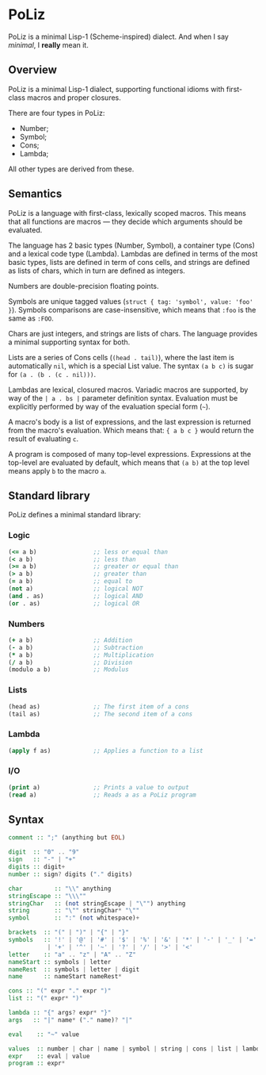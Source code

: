 # PoLiz

PoLiz is a minimal Lisp-1 (Scheme-inspired) dialect. And when I say *minimal*,
I **really** mean it.


## Overview

PoLiz is a minimal Lisp-1 dialect, supporting functional idioms with
first-class macros and proper closures.

There are four types in PoLiz:

- Number;
- Symbol;
- Cons;
- Lambda;

All other types are derived from these.


## Semantics

PoLiz is a language with first-class, lexically scoped macros. This means that
all functions are macros — they decide which arguments should be evaluated.

The language has 2 basic types (Number, Symbol), a container type (Cons) and a
lexical code type (Lambda). Lambdas are defined in terms of the most basic
types, lists are defined in term of cons cells, and strings are defined as
lists of chars, which in turn are defined as integers.

Numbers are double-precision floating points.

Symbols are unique tagged values (`struct { tag: 'symbol', value: 'foo' }`).
Symbols comparisons are case-insensitive, which means that `:foo` is the same
as `:FOO`.

Chars are just integers, and strings are lists of chars. The language provides
a minimal supporting syntax for both.

Lists are a series of Cons cells (`(head . tail)`), where the last item is
automatically `nil`, which is a special List value. The syntax `(a b c)` is
sugar for `(a . (b . (c . nil)))`.

Lambdas are lexical, closured macros. Variadic macros are supported, by way of
the `| a . bs |` parameter definition syntax. Evaluation must be explicitly
performed by way of the evaluation special form (`~`).

A macro's body is a list of expressions, and the last expression is returned
from the macro's evaluation. Which means that: `{ a b c }` would return the
result of evaluating `c`.

A program is composed of many top-level expressions. Expressions at the
top-level are evaluated by default, which means that `(a b)` at the top level
means apply `b` to the macro `a`.


## Standard library

PoLiz defines a minimal standard library:

### Logic

```clj
(<= a b)                ;; less or equal than
(< a b)                 ;; less than
(>= a b)                ;; greater or equal than
(> a b)                 ;; greater than
(= a b)                 ;; equal to
(not a)                 ;; logical NOT
(and . as)              ;; logical AND
(or . as)               ;; logical OR
```

### Numbers

```clj
(+ a b)                 ;; Addition
(- a b)                 ;; Subtraction
(* a b)                 ;; Multiplication
(/ a b)                 ;; Division
(modulo a b)            ;; Modulus
```

### Lists

```clj
(head as)               ;; The first item of a cons
(tail as)               ;; The second item of a cons
```

### Lambda

```clj
(apply f as)            ;; Applies a function to a list
```

### I/O

```clj
(print a)               ;; Prints a value to output
(read a)                ;; Reads a as a PoLiz program
```



## Syntax

```hs
comment :: ";" (anything but EOL)

digit  :: "0" .. "9"
sign   :: "-" | "+"
digits :: digit+
number :: sign? digits ("." digits)

char         :: "\\" anything
stringEscape :: "\\\""
stringChar   :: (not stringEscape | "\"") anything
string       :: "\"" stringChar* "\""
symbol       :: ":" (not whitespace)+

brackets  :: "(" | ")" | "{" | "}"
symbols   :: '!' | '@' | '#' | '$' | '%' | '&' | '*' | '-' | '_' | '='
           | '+' | '^' | '~' | '?' | '/' | '>' | '<'
letter    :: "a" .. "z" | "A" .. "Z"           
nameStart :: symbols | letter
nameRest  :: symbols | letter | digit
name      :: nameStart nameRest*

cons :: "(" expr "." expr ")"
list :: "(" expr* ")"

lambda :: "{" args? expr* "}"
args   :: "|" name* ("." name)? "|"

eval    :: "~" value

values  :: number | char | name | symbol | string | cons | list | lambda
expr    :: eval | value
program :: expr*
```

